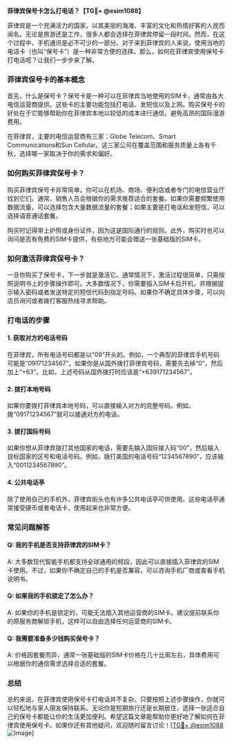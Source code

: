 **菲律宾保号卡怎么打电话？【TG💪+ @esim1088】**

菲律宾是一个充满活力的国家，以其美丽的海滩、丰富的文化和热情好客的人民而闻名。无论是旅游还是工作，很多人都会选择在菲律宾停留一段时间。然而，在这个过程中，手机通讯是必不可少的一部分。对于来到菲律宾的人来说，使用当地的电话卡（也叫“保号卡”）是一种非常方便的选择。那么，如何在菲律宾使用保号卡打电话呢？让我们一步步来了解。

### 菲律宾保号卡的基本概念

首先，什么是保号卡？保号卡是一种可以在菲律宾当地使用的SIM卡，通常由各大电信运营商提供。这些卡的主要功能包括打电话、发短信以及上网。购买保号卡的好处在于它能够帮助你在菲律宾本地以较低的成本进行通信，避免高昂的国际漫游费用。

在菲律宾，主要的电信运营商有三家：Globe Telecom、Smart Communications和Sun Cellular。这三家公司在覆盖范围和服务质量上各有千秋，选择哪一家取决于你的需求和偏好。

### 如何购买菲律宾保号卡？

购买菲律宾保号卡非常简单。你可以在机场、商场、便利店或者专门的电信营业厅找到它们。通常，销售人员会根据你的需求推荐适合的套餐。如果你需要频繁使用数据流量，可以选择包含大量数据流量的套餐；如果主要是打电话和发短信，可以选择语音通话套餐。

购买时记得带上护照或身份证件，因为这是国际通行的规则。此外，购买时也可以询问是否有免费的SIM卡提供，有些地方可能会赠送一张基础版的SIM卡。

### 如何激活菲律宾保号卡？

一旦你购买了保号卡，下一步就是激活它。通常情况下，激活过程很简单，只需按照说明书上的步骤操作即可。大多数情况下，你需要插入SIM卡后开机，并根据提示输入密码或者发送特定的短信代码到指定号码。如果你不确定具体步骤，可以向店员询问或者拨打客服热线寻求帮助。

### 打电话的步骤

#### 1. 获取对方的电话号码
在菲律宾，所有电话号码都是以“09”开头的。例如，一个典型的菲律宾手机号码可能是“09171234567”。如果你是从国外拨打菲律宾号码，需要先去掉“0”，然后加上“+63”。比如，上述号码从国外拨打时应该是“+639171234567”。

#### 2. 拨打本地号码
如果你要拨打菲律宾本地号码，可以直接输入对方的完整号码。例如，拨“09171234567”就可以接通对方的电话。

#### 3. 拨打国际号码
如果你想从菲律宾拨打其他国家的电话，需要先输入国际接入码“00”，然后输入目标国家的区号和电话号码。例如，拨打美国的电话号码“1234567890”，应该输入“0011234567890”。

#### 4. 公共电话亭
除了使用自己的手机外，菲律宾街头也有许多公共电话亭可供使用。这些电话亭通常接受硬币或者电话卡，使用起来也非常方便。

### 常见问题解答

#### Q: 我的手机是否支持菲律宾的SIM卡？
A: 大多数现代智能手机都支持全球通用的频段，因此可以直接插入菲律宾的SIM卡使用。不过，如果你不确定自己的手机是否兼容，可以咨询手机厂商或查看手机说明书。

#### Q: 如果我的手机锁定了怎么办？
A: 如果你的手机是锁定的，可能无法插入其他运营商的SIM卡。建议提前联系你的原服务商解锁手机，这样可以自由选择任何运营商的SIM卡。

#### Q: 我需要准备多少钱购买保号卡？
A: 价格因套餐而异，通常一张基础版的SIM卡价格在几十比索左右，具体费用可以根据你的通信需求选择合适的套餐。

### 总结

总的来说，在菲律宾使用保号卡打电话并不复杂。只要按照上述步骤操作，你就可以轻松地与家人朋友保持联系。无论你是短期旅行还是长期居住，选择一张适合自己的保号卡都能让你的生活更加便利。希望这篇文章能帮助你更好地了解如何在菲律宾使用保号卡。如果你还有其他疑问，欢迎随时留言讨论！[[TG💪+ @esim1088](https://t.me/s/esim1088) ![Image](https://i.postimg.cc/4NQfJmqS/Snipaste-2025-05-13-00-14-12.png)]